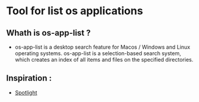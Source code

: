 # Tool for list os applications

## Whath is os-app-list ?
- os-app-list is a desktop search feature for Macos / Windows and Linux operating systems. os-app-list is a selection-based search system, which creates an index of all items and files on the specified directories.

## Inspiration :
- [Spotlight](https://support.apple.com/fr-fr/guide/mac-help/mchlp1008/mac)
